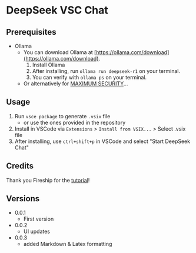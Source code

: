 
# DeepSeek VSC Chat

## Prerequisites

* Ollama
  * You can download Ollama at [https://ollama.com/download](https://ollama.com/download).
    1. Install Ollama
    2. After installing, run `ollama run deepseek-r1` on your terminal.
    3. You can verify with `ollama ps` on your terminal.
  * Or alternatively for [MAXIMUM SECURITY](https://youtu.be/7TR-FLWNVHY?si=e05gynmQfmM_37he)...

## Usage

1. Run `vsce package` to generate `.vsix` file
   * or use the ones provided in the repository
2. Install in VSCode via `Extensions` > `Install from VSIX...` > Select .vsix file
3. After installing, use `ctrl+shift+p` in VSCode and select "Start DeepSeek Chat"

## Credits
Thank you Fireship for the [tutorial](https://youtu.be/clJCDHml2cA?si=4OtjgYU6vWYvCcCb)!

## Versions

* 0.0.1
  * First version
* 0.0.2
  * UI updates
* 0.0.3
  * added Markdown & Latex formatting

